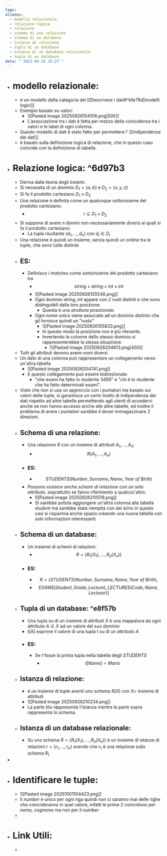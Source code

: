 ```yaml
---
tags:
aliases:
  - modello relazionale
  - relazione logica
  - relazione
  - schema di una relazione
  - schema di un database
  - istanza di relazione
  - tupla di un database
  - istanza di un database relazionale
  - tuple di un database
data: "`2025-09-26 15:27`"
---
```

- # modello relazionale:
	-  è un modello della categoria dei [[Descrivere i dati#^bfe78d|modelli logici]] 
	- Esempio basato su valori:
		- ![[Pasted image 20250926154106.png|500]]
		- L'associazione tra i dati è fatta per mezzo della coincidenza tra i valori e le label di ogni colonna.
	- Questo modello di dati è stato fatto per permettere l' [[Indipendenza dei dati]]  
	- è basato sulla definizione logica di relazione, che in questo caso coincide con la definizione di tabella.
- # Relazione logica: ^6d97b3
	- Deriva dalla teoria degli insiemi.
	- Si necessita di un dominio $D_{1}=\{a,b\}$ e $D_{2}=\{x,y,z\}$ 
	- Si fa il prodotto cartesiano $D_{1}\times D_{2}$
	- Una relazione è definita come un qualunque sottoinsieme del prodotto cartesiano:
		- $$r\subseteq D_{1} \times D_{2}$$
	- Si suppone di avere $n$ domini non necessariamente diversi ai quali  si fa il prodotto cartesiano:
		- La tupla risultante $(d_{1},..., d_{n})$ con $d_{i} \in D_{i}$ 
	- Una relazione è quindi un insieme, senza quindi un ordine tra le tuple, che sono tutte distinte 
	- ## ES:
		- Definisco i _matches_ come sottoinsieme del prodotto cartesiano tra 
			- $$string \times string \times int \times int$$
			- ![[Pasted image 20250926155548.png]]
			- Ogni dominio $string, int$ appare con 2 ruoli distinti e che sono distinguibili dalla loro posizione.
				- Questa è una _struttura posizionale_.
			- Ogni nome unico viene associato ad un dominio distinto che gli fornisce quindi un "ruolo"
				- ![[Pasted image 20250926155833.png]]
				- In questo modo la posizione non è più rilevante.
				- Invertendo le colonne dello stesso dominio si rappresenterebbe la stessa situazione.
					- ![[Pasted image 20250926204613.png|400]]
	- Tutti gli attributi devono avere nomi diversi
	- Un dato di una colonna può rappresentare un collegamento verso un'altra tabella 
		- ![[Pasted image 20250926204741.png]]
		- E questo collegamento può essere bidirezionale:
			- "che esami ha fatto lo studente 3456" e "chi è lo studente che ha fatto determinati esami".
	- Visto che non si usa un approccio con i puntatori ma basato sui valori delle tuple, si garantisce un certo livello di indipendenza dei dati rispetto ad altre tabelle permettendo agli utenti di accedervi anche se non hanno accesso anche alle altre tabelle, ed inoltre il problema di avere i puntatori sarebbe il dover immagazzinare 2 direzioni.
	- ## Schema di una relazione:
		- Una relazione $R$ con un insieme di attributi $A_{1},...,A_{n}$:
			- $$R(A_{1},...,A_{n})$$
		- ### ES:
			- $$STUDENTS(Number, Surname, Name, Year \ of \ Birth)$$
		- _Possono esistere anche schemi di relazione con un solo attributo_, soprattutto se fanno riferimento a qualcos'altro:
			- ![[Pasted image 20250926210519.png]]
			- Si sarebbe potuta aggiungere un'altra colonna alla tabella _student_ ma sarebbe stata riempita con dei si/no in questo casi si risparmia anche spazio creando una nuova tabella con solo informazioni interessanti. 
	- ## Schema di un database:
		- Un insieme di schemi di relazioni:
			- $$R=\{R_{1}(X_{1}),...,R_{n}(X_{n})\}$$
		- ### ES:
			- $$R=\{STUDENTS(Number, Surname, Name, Year \ of \ Birth),$$
			- $$EXAMS(Student, Grade,Lecture), LECTURES(Code, Name, Lecturer)\}$$
	- ## Tupla di un database: ^e8f57b
		- Una tupla su di un insieme di attributi $X$ è una mappatura da ogni attributo $A\in X$ ad un valore del suo _dominio_
		- $t[A]$ esprime il valore di una tupla $t$ su di un attributo $A$
		- ### ES:
			- Se $t$ fosse la prima tupla nella tabella degli _STUDENTS_
				- $$t[Name]=Mario$$
	- ## Istanza di relazione:
		- è un insieme di tuple aventi uno schema $R(X)$ con $X=$ insieme di attributi
		- ![[Pasted image 20250926210234.png]]
		- La parte blu rappresenta l'istanza mentre la parte sopra rappresenta lo schema.
	- ## Istanza di un database relazionale:
		- Su uno schema $R=\{R_{1}(X_{1}),...,R_{n}(X_{n})\}$ è un insieme di istanze di relazioni $r=\{r_{1},...,r_{n}\}$ avendo che $r_{1}$ è una relazione sullo schema $R_{1}$
- 
- # Identificare le tuple:
	- ![[Pasted image 20251001104423.png]]
	- Il _number_ è unico per ogni riga quindi non ci saranno mai delle righe che coincideranno in quel valore, infatti le prime 2 coincidono per _nome, cognome_ ma non per il _number_ 
	- 
- # Link Utili:
	- 